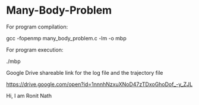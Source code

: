 # Many-Body-Problem

For program compilation:

gcc -fopenmp many_body_problem.c -lm -o mbp

For program execution:

./mbp

Google Drive shareable link for the log file and the trajectory file

https://drive.google.com/open?id=1nnnhNzxuXNoD47zTDxoGhoDof_-y_ZJL



Hi, I am Ronit Nath
